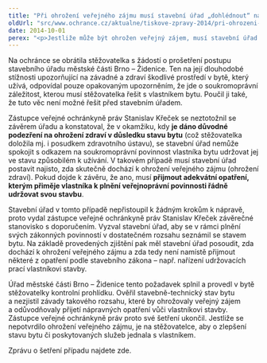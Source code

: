 ```yaml
---
title: "Při ohrožení veřejného zájmu musí stavební úřad „dohlédnout“ na vlastníka"
oldUrl: "src/www.ochrance.cz/aktualne/tiskove-zpravy-2014/pri-ohrozeni-verejneho-zajmu-musi-stavebni-urad-dohlednout-na-vlastnika"
date: 2014-10-01
perex: "<p>Jestliže může být ohrožen veřejný zájem, musí stavební úřad věc prověřit a přijmout opatření podle stavebního zákona. Nemůže nájemce bytu pouze odkazovat na vlastníka. Vlastník (pronajímatel) má sice obecnou povinnost předat nájemci byt ve způsobilém stavu k užívání a udržovat stavbu v dobrém stavu, ale pokud vyvstane podezření, že byt ohrožuje zdraví nájemníků, musí stavební úřad věc prověřit a využít svých pravomocí k ochraně veřejného zájmu (zdraví).</p>"
---
```


<!-- imported from the old website -->

<p>Na ochránce se obrátila stěžovatelka s žádostí o prošetření postupu stavebního úřadu městské části Brno – Židenice. Ten na její dlouhodobé stížnosti upozorňující na závadné a zdraví škodlivé prostředí v bytě, který užívá, odpovídal pouze opakovaným upozorněním, že jde o soukromoprávní záležitost, kterou musí stěžovatelka řešit s vlastníkem bytu. Poučil ji také, že tuto věc není možné řešit před stavebním úřadem.</p><p>Zástupce veřejné ochránkyně práv Stanislav Křeček se neztotožnil se závěrem úřadu a konstatoval, že v okamžiku, kdy <strong>je dáno důvodné podezření na ohrožení zdraví v důsledku stavu bytu</strong> (což stěžovatelka doložila mj. i posudkem zdravotního ústavu), se stavební úřad nemůže spokojit s odkazem na soukromoprávní povinnost vlastníka bytu udržovat jej ve stavu způsobilém k užívání. V takovém případě musí stavební úřad postavit najisto, zda skutečně dochází k ohrožení veřejného zájmu (ohrožení zdraví). Pokud dojde k závěru, že ano, musí <strong>přijmout adekvátní opatření, kterým přiměje vlastníka k plnění veřejnoprávní povinnosti řádně udržovat svou stavbu</strong>.</p><p>Stavební úřad v tomto případě nepřistoupil k žádným krokům k nápravě, proto vydal zástupce veřejné ochránkyně práv Stanislav Křeček závěrečné stanovisko s doporučením. Vyzval stavební úřad, aby se v rámci plnění svých zákonných povinností v dostatečném rozsahu seznámil se stavem bytu. Na základě provedených zjištění pak měl stavební úřad posoudit, zda dochází k ohrožení veřejného zájmu a zda tedy není namístě přijmout některé z opatření podle stavebního zákona &ndash; např. nařízení udržovacích prací vlastníkovi stavby.</p><p>Úřad městské části Brno &ndash; Židenice tento požadavek splnil a provedl v bytě stěžovatelky kontrolní prohlídku. Ověřil stavebně-technický stav bytu a nezjistil závady takového rozsahu, které by ohrožovaly veřejný zájem a odůvodňovaly přijetí nápravných opatření vůči vlastníkovi stavby. Zástupce veřejné ochránkyně práv proto své šetření ukončil. Jestliže se nepotvrdilo ohrožení veřejného zájmu, je na stěžovatelce, aby o zlepšení stavu bytu či poskytovaných služeb jednala s vlastníkem.</p><p>Zprávu o šetření případu najdete zde.</p>
